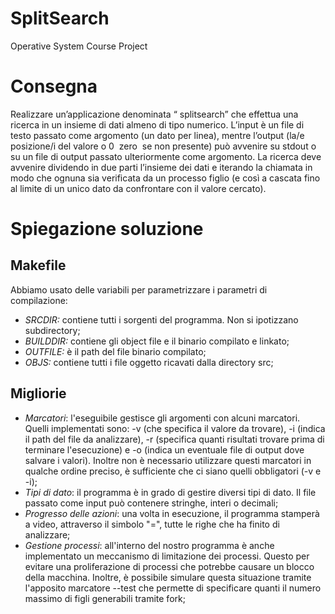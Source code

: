 # SplitSearch
Operative System Course Project

# Consegna

Realizzare un’applicazione denominata “ splitsearch” che effettua una ricerca in un insieme di dati almeno di tipo numerico. L’input è un file di testo passato come argomento (un dato per linea), mentre l’output (la/e posizione/i del valore o 0 ­ zero ­ se non presente) può avvenire su stdout o su un file di output passato ulteriormente come argomento. La ricerca deve avvenire dividendo in due parti l’insieme dei dati e iterando la chiamata in modo che ognuna sia verificata da un processo figlio (e così a cascata fino al limite di un unico dato da confrontare con il valore cercato).

# Spiegazione soluzione

## Makefile

Abbiamo usato delle variabili per parametrizzare i parametri di compilazione:

* _SRCDIR:_ contiene tutti i sorgenti del programma. Non si ipotizzano subdirectory;
* _BUILDDIR:_ contiene gli object file e il binario compilato e linkato;
* _OUTFILE:_ è il path del file binario compilato;
* _OBJS:_ contiene tutti i file oggetto ricavati dalla directory src;

## Migliorie

* _Marcatori_: l'eseguibile gestisce gli argomenti con alcuni marcatori. Quelli implementati sono: -v (che specifica il valore da trovare), -i (indica il path del file da analizzare), -r (specifica quanti risultati trovare prima di terminare l'esecuzione) e -o (indica un eventuale file di output dove salvare i valori). Inoltre non è necessario utilizzare questi marcatori in qualche ordine preciso, è sufficiente che ci siano quelli obbligatori (-v e -i);
* _Tipi di dato_: il programma è in grado di gestire diversi tipi di dato. Il file passato come input può contenere stringhe, interi o decimali;
* _Progresso delle azioni_: una volta in esecuzione, il programma stamperà a video, attraverso il simbolo "=", tutte le righe che ha finito di analizzare;
* _Gestione processi_: all'interno del nostro programma è anche implementato un meccanismo di limitazione dei processi. Questo per evitare una proliferazione di processi che potrebbe causare un blocco della macchina. Inoltre, è possibile simulare questa situazione tramite l'apposito marcatore --test che permette di specificare quanti il numero massimo di figli generabili tramite fork;
